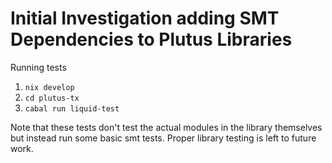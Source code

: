 # Initial Investigation adding SMT Dependencies to Plutus Libraries

Running tests 

1. `nix develop`
2. `cd plutus-tx`
3. `cabal run liquid-test`

Note that these tests don't test the actual modules in the library themselves but instead run some basic smt tests. Proper library testing is left to future work.
